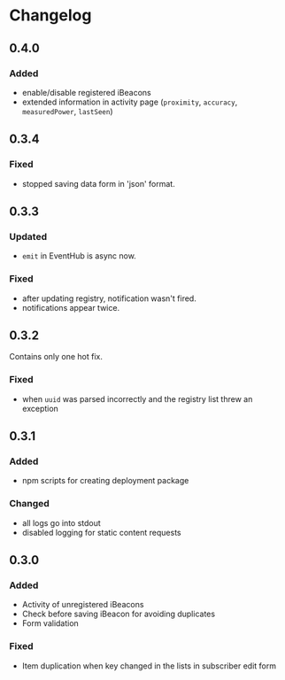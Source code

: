 # Changelog

## 0.4.0

### Added

* enable/disable registered iBeacons
* extended information in activity page (`proximity`, `accuracy`, `measuredPower`, `lastSeen`)

## 0.3.4

### Fixed

* stopped saving data form in 'json' format.

## 0.3.3

### Updated

* ``emit`` in EventHub is async now.

### Fixed

* after updating registry, notification wasn't fired.
* notifications appear twice. 

## 0.3.2

Contains only one hot fix.

### Fixed

* when ``uuid`` was parsed incorrectly and the registry list threw an exception 

## 0.3.1

### Added

* npm scripts for creating deployment package

### Changed

* all logs go into stdout
* disabled logging for static content requests

## 0.3.0

### Added

* Activity of unregistered iBeacons
* Check before saving iBeacon for avoiding duplicates
* Form validation

### Fixed

* Item duplication when key changed in the lists in subscriber edit form
